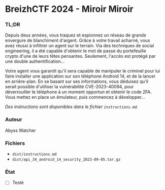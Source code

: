 BreizhCTF 2024 - Miroir Miroir
==========================

### TL;DR

Depuis deux années, vous traquez et espionnez un réseau de grande envergure de blanchiment d'argent. Grâce à votre travail acharné, vous avez réussi à infiltrer un agent sur le terrain. Via des techniques de social engineering, il a été capable d'obtenir le mot de passe du portefeuille crypto d'une de leurs têtes pensantes. Seulement, l'accès est protégé par une double authentification... 

Votre agent vous garantit qu'il sera capable de manipuler le criminel pour lui faire installer une application sur son téléphone Android 14, et de la lancer en arrière-plan. En se basant sur ses informations, vous déduisez qu'il serait possible d'utiliser la vulnérabilité CVE-2023-40094, pour déverrouiller le téléphone à un moment opportun et obtenir le code 2FA. Vous mettez en place un émulateur, puis commencez à développer...

*Des instructions sont disponibles dans le fichier `instructions.md`.*

### Auteur

Abyss Watcher

### Fichiers

- `dist/instructions.md`
- `dist/api_34_android_14_security_2023-09-05.tar.gz`

### État

- [ ] Testé